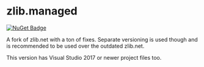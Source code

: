 # zlib.managed

[![NuGet Badge](https://buildstats.info/nuget/zlib.managed?includePreReleases=true)](https://www.nuget.org/packages/zlib.managed/)

A fork of zlib.net with a ton of fixes. Separate versioning is used though and is recommended to be used over the outdated zlib.net.

This version has Visual Studio 2017 or newer project files too.
